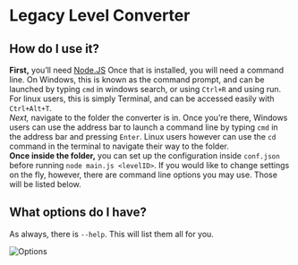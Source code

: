 # Legacy Level Converter

## How do I use it?

**First,** you’ll need [Node.JS](https://nodejs.org/)
Once that is installed, you will need a command line. On Windows, this is known as the command prompt, and can be launched by typing `cmd` in windows search, or using `Ctrl+R` and using run. For linux users, this is simply Terminal, and can be accessed easily with `Ctrl+Alt+T`.\
*Next,* navigate to the folder the converter is in. Once you’re there, Windows users can use the address bar to launch a command line by typing `cmd` in the address bar and pressing `Enter`. Linux users however can use the `cd` command in the terminal to navigate their way to the folder.\
**Once inside the folder,** you can set up the configuration inside `conf.json` before running `node main.js <levelID>`. If you would like to change settings on the fly, however, there are command line options you may use. Those will be listed below.


## What options do I have?


As always, there is `--help`. This will list them all for you.

![Options](https://media.discordapp.net/attachments/817367076036411402/1060476021889056809/image.png)
